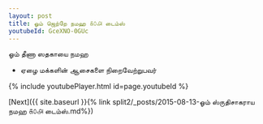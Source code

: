 ```yaml
---
layout: post
title: ஓம் ஜெற்றே நமஹ ௧௦௮ டைம்ஸ்
youtubeId: GceXNO-0GUc
---
```

 
 
 ஓம் தீணா ஸதகாயை நமஹ  
 
 -  ஏழை மக்களின் ஆசைகளை நிறைவேற்றுபவர் 
 
  
 
  
 
 
 
 
 
 


{% include youtubePlayer.html id=page.youtubeId %}
 
[Next]({{ site.baseurl }}{% link  split2/_posts/2015-08-13-ஓம் ஸ்ருதிசாகராய நமஹ ௧௦௮ டைம்ஸ்.md%})
 
